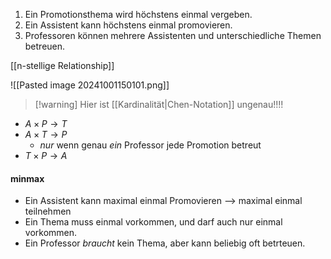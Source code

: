 1. Ein Promotionsthema wird höchstens einmal vergeben.
2. Ein Assistent kann höchstens einmal promovieren.
3. Professoren können mehrere Assistenten und unterschiedliche Themen betreuen.

[[n-stellige Relationship]]

![[Pasted image 20241001150101.png]]

> [!warning] Hier ist [[Kardinalität|Chen-Notation]] ungenau!!!!

- $A \times P \rightarrow T$
- $A \times T \rightarrow P$
	- _nur_ wenn genau _ein_ Professor jede Promotion betreut
- $T \times P \rightarrow A$

#### minmax
- Ein Assistent kann maximal einmal Promovieren --> maximal einmal teilnehmen
- Ein Thema muss einmal vorkommen, und darf auch nur einmal vorkommen.
- Ein Professor _braucht_ kein Thema, aber kann beliebig oft betrteuen.

